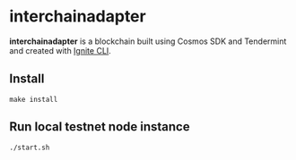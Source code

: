 # interchainadapter
**interchainadapter** is a blockchain built using Cosmos SDK and Tendermint and created with [Ignite CLI](https://ignite.com/cli).

## Install

```shell
make install
```

## Run local testnet node instance

```shell
./start.sh
```